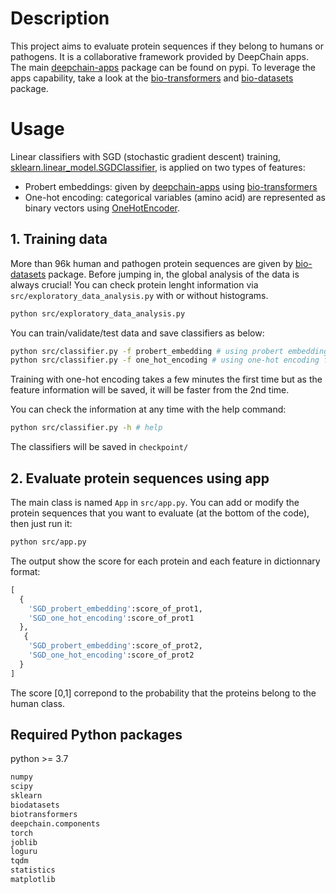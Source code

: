 # Description

This project aims to evaluate protein sequences if they belong to humans or pathogens.
It is a collaborative framework provided by DeepChain apps. The main [deepchain-apps](https://pypi.org/project/deepchain-apps/) package can be found on pypi.
To leverage the apps capability, take a look at the [bio-transformers](https://pypi.org/project/bio-transformers/) and [bio-datasets](https://pypi.org/project/bio-datasets) package.


# Usage
Linear classifiers with SGD (stochastic gradient descent) training,  [sklearn.linear_model.SGDClassifier](https://scikit-learn.org/stable/modules/generated/sklearn.linear_model.SGDClassifier.html), is applied on two types of features:
 -  Probert embeddings: given by [deepchain-apps](https://pypi.org/project/deepchain-apps/) using [bio-transformers](https://pypi.org/project/bio-transformers/)
 -  One-hot encoding: categorical variables (amino acid) are represented as binary vectors using [OneHotEncoder](https://scikit-learn.org/stable/modules/generated/sklearn.preprocessing.OneHotEncoder.html).
 
## 1. Training data
More than 96k human and pathogen protein sequences are given by [bio-datasets](https://pypi.org/project/bio-datasets) package. Before jumping in, the global analysis of the data is always crucial! You can check protein lenght information via ```src/exploratory_data_analysis.py``` with or without histograms.
```bash
python src/exploratory_data_analysis.py
```

You can train/validate/test data and save classifiers as below:
```bash
python src/classifier.py -f probert_embedding # using probert embedding features
python src/classifier.py -f one_hot_encoding # using one-hot encoding features
```
Training with one-hot encoding takes a few minutes the first time but as the feature information will be saved, it will be faster from the 2nd time.

You can check the information at any time with the help command:
```bash
python src/classifier.py -h # help
```
The classifiers will be saved in ```checkpoint/```

## 2. Evaluate protein sequences using app
The main class is named ```App``` in ```src/app.py```. 
You can add or modify the protein sequences that you want to evaluate (at the bottom of the code), then just run it:
```bash
python src/app.py
```
The output show the score for each protein and each feature in dictionnary format:
```python
[
  {
    'SGD_probert_embedding':score_of_prot1,
    'SGD_one_hot_encoding':score_of_prot1
  },
   {
    'SGD_probert_embedding':score_of_prot2,
    'SGD_one_hot_encoding':score_of_prot2
  }
]
```
The score [0,1] correpond to the probability that the proteins belong to the human class.


## Required Python packages
python >= 3.7
```python
numpy
scipy
sklearn
biodatasets
biotransformers
deepchain.components
torch
joblib
loguru
tqdm
statistics
matplotlib
```

